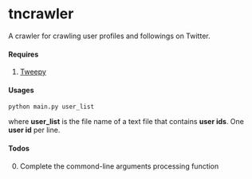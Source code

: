 tncrawler
=========

A crawler for crawling user profiles and followings on Twitter. 

#### Requires
1. [Tweepy](https://github.com/tweepy/tweepy)

#### Usages
    python main.py user_list
where **user_list** is the file name of a text file that contains **user ids**. One **user id** per line. 

#### Todos
0. Complete the commond-line arguments processing function